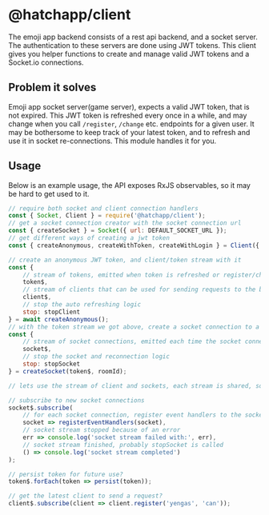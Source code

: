 # @hatchapp/client
The emoji app backend consists of a rest api backend, and a socket server. The authentication to these servers are done using JWT tokens. This client gives you helper functions to create and manage valid JWT tokens and a Socket.io connections.

## Problem it solves
Emoji app socket server(game server), expects a valid JWT token, that is not expired. This JWT token is refreshed every once in a while, and may change when you call `/register`, `/change` etc. endpoints for a given user. It may be bothersome to keep track of your latest token, and to refresh and use it in socket re-connections. This module handles it for you.

## Usage
Below is an example usage, the API exposes RxJS observables, so it may be hard to get used to it.

```javascript
// require both socket and client connection handlers
const { Socket, Client } = require('@hatchapp/client');
// get a socket connection creator with the socket connection url
const { createSocket } = Socket({ url: DEFAULT_SOCKET_URL });
// get different ways of creating a jwt token
const { createAnonymous, createWithToken, createWithLogin } = Client({ backend: { base_url: DEFAULT_CLIENT_URL } });

// create an anonymous JWT token, and client/token stream with it
const { 
	// stream of tokens, emitted when token is refreshed or register/change is called
	token$, 
	// stream of clients that can be used for sending requests to the backend, emitted when token change
	client$, 
	// stop the auto refreshing logic
	stop: stopClient 
} = await createAnonymous();
// with the token stream we got above, create a socket connection to a given room
const { 
	// stream of socket connections, emitted each time the socket connects/reconnects
	socket$, 
	// stop the socket and reconnection logic
	stop: stopSocket 
} = createSocket(token$, roomId);

// lets use the stream of client and sockets, each stream is shared, so don't hesitate subscribe more than once

// subscribe to new socket connections
socket$.subscribe(
	// for each socket connection, register event handlers to the socket
	socket => registerEventHandlers(socket), 
	// socket stream stopped because of an error
	err => console.log('socket stream failed with:', err), 
	// socket stream finished, probably stopSocket is called
	() => console.log('socket stream completed')
);

// persist token for future use?
token$.forEach(token => persist(token));

// get the latest client to send a request? 
client$.subscribe(client => client.register('yengas', 'can'));
```
